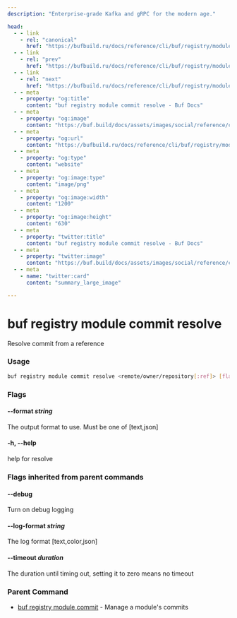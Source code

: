 ```yaml
---
description: "Enterprise-grade Kafka and gRPC for the modern age."

head:
  - - link
    - rel: "canonical"
      href: "https://bufbuild.ru/docs/reference/cli/buf/registry/module/commit/resolve/"
  - - link
    - rel: "prev"
      href: "https://bufbuild.ru/docs/reference/cli/buf/registry/module/commit/list/"
  - - link
    - rel: "next"
      href: "https://bufbuild.ru/docs/reference/cli/buf/registry/module/label/"
  - - meta
    - property: "og:title"
      content: "buf registry module commit resolve - Buf Docs"
  - - meta
    - property: "og:image"
      content: "https://buf.build/docs/assets/images/social/reference/cli/buf/registry/module/commit/resolve.png"
  - - meta
    - property: "og:url"
      content: "https://bufbuild.ru/docs/reference/cli/buf/registry/module/commit/resolve/"
  - - meta
    - property: "og:type"
      content: "website"
  - - meta
    - property: "og:image:type"
      content: "image/png"
  - - meta
    - property: "og:image:width"
      content: "1200"
  - - meta
    - property: "og:image:height"
      content: "630"
  - - meta
    - property: "twitter:title"
      content: "buf registry module commit resolve - Buf Docs"
  - - meta
    - property: "twitter:image"
      content: "https://buf.build/docs/assets/images/social/reference/cli/buf/registry/module/commit/resolve.png"
  - - meta
    - name: "twitter:card"
      content: "summary_large_image"

---
```


# buf registry module commit resolve

Resolve commit from a reference

### Usage

```sh
buf registry module commit resolve <remote/owner/repository[:ref]> [flags]
```

### Flags

#### \--format _string_

The output format to use. Must be one of \[text,json\]

#### \-h, --help

help for resolve

### Flags inherited from parent commands

#### \--debug

Turn on debug logging

#### \--log-format _string_

The log format \[text,color,json\]

#### \--timeout _duration_

The duration until timing out, setting it to zero means no timeout

### Parent Command

- [buf registry module commit](../) - Manage a module's commits
